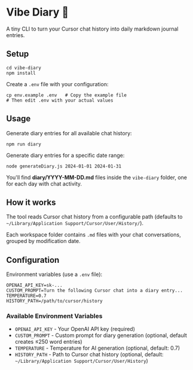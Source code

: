 # Vibe Diary 📔

A tiny CLI to turn your Cursor chat history into daily markdown journal entries.

## Setup

```
cd vibe-diary
npm install
```

Create a `.env` file with your configuration:

```
cp env.example .env   # Copy the example file
# Then edit .env with your actual values
```

## Usage

Generate diary entries for all available chat history:

```
npm run diary
```

Generate diary entries for a specific date range:

```
node generateDiary.js 2024-01-01 2024-01-31
```

You'll find **diary/YYYY-MM-DD.md** files inside the `vibe-diary` folder, one for each day with chat activity.

## How it works

The tool reads Cursor chat history from a configurable path (defaults to `~/Library/Application Support/Cursor/User/History/`).

Each workspace folder contains `.md` files with your chat conversations, grouped by modification date.

## Configuration

Environment variables (use a `.env` file):

```
OPENAI_API_KEY=sk-...
CUSTOM_PROMPT=Turn the following Cursor chat into a diary entry...
TEMPERATURE=0.7
HISTORY_PATH=/path/to/cursor/history
```

### Available Environment Variables

- `OPENAI_API_KEY` - Your OpenAI API key (required)
- `CUSTOM_PROMPT` - Custom prompt for diary generation (optional, default creates ≤250 word entries)
- `TEMPERATURE` - Temperature for AI generation (optional, default: 0.7)
- `HISTORY_PATH` - Path to Cursor chat history (optional, default: `~/Library/Application Support/Cursor/User/History`) 